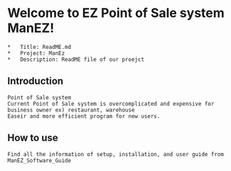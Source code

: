 # Welcome to EZ Point of Sale system ManEZ!

    *   Title: ReadME.md
    *   Project: ManEz
    *   Description: ReadME file of our proejct

## Introduction
    Point of Sale system
    Current Point of Sale system is overcomplicated and expensive for business owner ex) restaurant, warehouse
    Easeir and more efficient program for new users.

## How to use
    Find all the information of setup, installation, and user guide from ManEZ_Software_Guide
